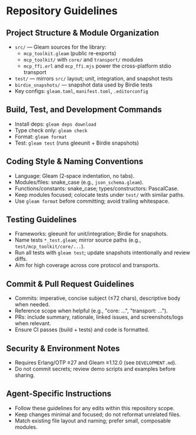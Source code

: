 # Repository Guidelines

## Project Structure & Module Organization
- `src/` — Gleam sources for the library:
  - `mcp_toolkit.gleam` (public re-exports)
  - `mcp_toolkit/` with `core/` and `transport/` modules
  - `mcp_ffi.erl` and `mcp_ffi.mjs` power the cross-platform stdio transport
- `test/` — mirrors `src/` layout; unit, integration, and snapshot tests
- `birdie_snapshots/` — snapshot data used by Birdie tests
- Key configs: `gleam.toml`, `manifest.toml`, `.editorconfig`

## Build, Test, and Development Commands
- Install deps: `gleam deps download`
- Type check only: `gleam check`
- Format: `gleam format`
- Test: `gleam test` (runs gleeunit + Birdie snapshots)

## Coding Style & Naming Conventions
- Language: Gleam (2‑space indentation, no tabs).
- Modules/files: snake_case (e.g., `json_schema.gleam`).
- Functions/constants: snake_case; types/constructors: PascalCase.
- Keep modules focused; colocate tests under `test/` with similar paths.
- Use `gleam format` before committing; avoid trailing whitespace.

## Testing Guidelines
- Frameworks: gleeunit for unit/integration; Birdie for snapshots.
- Name tests `*_test.gleam`; mirror source paths (e.g., `test/mcp_toolkit/core/...`).
- Run all tests with `gleam test`; update snapshots intentionally and review diffs.
- Aim for high coverage across core protocol and transports.

## Commit & Pull Request Guidelines
- Commits: imperative, concise subject (≤72 chars), descriptive body when needed.
- Reference scope when helpful (e.g., "core: ...", "transport: ...").
- PRs: include summary, rationale, linked issues, and screenshots/logs when relevant.
- Ensure CI passes (build + tests) and code is formatted.

## Security & Environment Notes
- Requires Erlang/OTP ≥27 and Gleam ≥1.12.0 (see `DEVELOPMENT.md`).
- Do not commit secrets; review demo scripts and examples before sharing.

## Agent-Specific Instructions
- Follow these guidelines for any edits within this repository scope.
- Keep changes minimal and focused; do not reformat unrelated files.
- Match existing file layout and naming; prefer small, composable modules.
